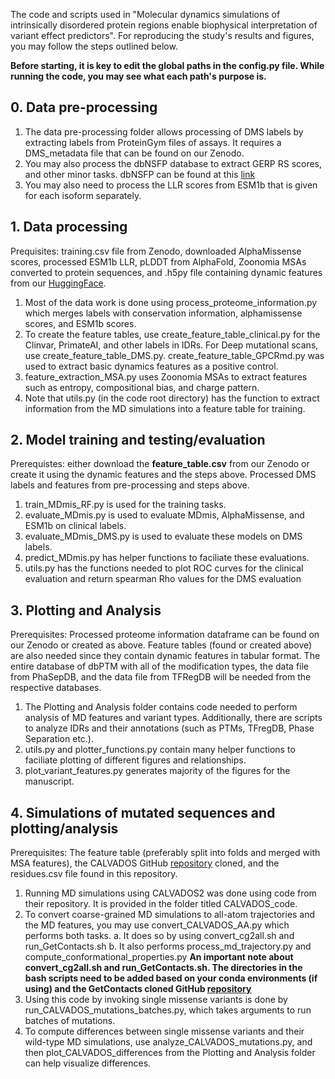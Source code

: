 The code and scripts used in "Molecular dynamics simulations of intrinsically disordered protein regions enable biophysical interpretation of variant effect predictors". 
For reproducing the study's results and figures, you may follow the steps outlined below.

**Before starting, it is key to edit the global paths in the config.py file. While running the code, you may see what each path's purpose is.**

## 0. Data pre-processing
1. The data pre-processing folder allows processing of DMS labels by extracting labels from ProteinGym files of assays. It requires a DMS_metadata file that can be found on our Zenodo.
2. You may also process the dbNSFP database to extract GERP RS scores, and other minor tasks. dbNSFP can be found at this [link](https://www.dbnsfp.org/)
3. You may also need to process the LLR scores from ESM1b that is given for each isoform separately.

## 1. Data processing
Prequisites: training.csv file from Zenodo, downloaded AlphaMissense scores, processed ESM1b LLR, pLDDT from AlphaFold, Zoonomia MSAs converted to protein sequences, and .h5py file containing dynamic features from our [HuggingFace](https://huggingface.co/datasets/ChaoHou/protein_dynamic_properties).

1. Most of the data work is done using process_proteome_information.py which merges labels with conservation information, alphamissense scores, and ESM1b scores.
2. To create the feature tables, use create_feature_table_clinical.py for the Clinvar, PrimateAI, and other labels in IDRs. For Deep mutational scans, use create_feature_table_DMS.py. create_feature_table_GPCRmd.py was used to extract basic dynamics features as a positive control.
3. feature_extraction_MSA.py uses Zoonomia MSAs to extract features such as entropy, compositional bias, and charge pattern.
4. Note that utils.py (in the code root directory) has the function to extract information from the MD simulations into a feature table for training.

## 2. Model training and testing/evaluation
Prerequistes: either download the **feature_table.csv** from our Zenodo or create it using the dynamic features and the steps above. Processed DMS labels and features from pre-processing and steps above.
1. train_MDmis_RF.py is used for the training tasks.
2. evaluate_MDmis.py is used to evaluate MDmis, AlphaMissense, and ESM1b on clinical labels.
3. evaluate_MDmis_DMS.py is used to evaluate these models on DMS labels.
4. predict_MDmis.py has helper functions to faciliate these evaluations.
5. utils.py has the functions needed to plot ROC curves for the clinical evaluation and return spearman Rho values for the DMS evaluation

## 3. Plotting and Analysis
Prerequisites: Processed proteome information dataframe can be found on our Zenodo or created as above. Feature tables (found or created above) are also needed since they contain dynamic features in tabular format. The entire database of dbPTM with all of the modification types, the data file from PhaSepDB, and the data file from TFRegDB will be needed from the respective databases.
1. The Plotting and Analysis folder contains code needed to perform analysis of MD features and variant types. Additionally, there are scripts to analyze IDRs and their annotations (such as PTMs, TFregDB, Phase Separation etc.).
2. utils.py and plotter_functions.py contain many helper functions to faciliate plotting of different figures and relationships.
3. plot_variant_features.py generates majority of the figures for the manuscript.

## 4. Simulations of mutated sequences and plotting/analysis
Prerequisites: The feature table (preferably split into folds and merged with MSA features), the CALVADOS GitHub [repository](https://github.com/KULL-Centre/CALVADOS.git) cloned, and the residues.csv file found in this repository.

1. Running MD simulations using CALVADOS2 was done using code from their repository. It is provided in the folder titled CALVADOS_code.
2. To convert coarse-grained MD simulations to all-atom trajectories and the MD features, you may use convert_CALVADOS_AA.py which performs both tasks.
  a. It does so by using convert_cg2all.sh and run_GetContacts.sh
  b. It also performs process_md_trajectory.py and compute_conformational_properties.py
**An important note about convert_cg2all.sh and run_GetContacts.sh. The directories in the bash scripts need to be added based on your conda environments (if using) and the GetContacts cloned GitHub [repository](https://github.com/getcontacts/getcontacts.git)**
3. Using this code by invoking single missense variants is done by run_CALVADOS_mutations_batches.py, which takes arguments to run batches of mutations.
4. To compute differences between single missense variants and their wild-type MD simulations, use analyze_CALVADOS_mutations.py, and then plot_CALVADOS_differences from the Plotting and Analysis folder can help visualize differences.


